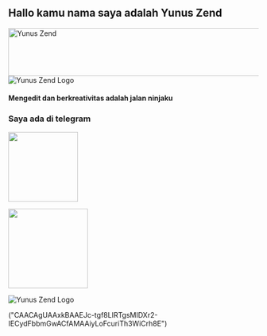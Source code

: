 ## Hallo kamu nama saya adalah Yunus Zend
<a href="https://cooltext.com"><img src="https://images.cooltext.com/5527031.gif" width="802" height="96" alt="Yunus Zend" /></a>
![Yunus Zend Logo](https://telegra.ph/file/2e90cde2cd2196b2c2eda.jpg)

#### Mengedit dan berkreativitas adalah jalan ninjaku
### Saya ada di telegram 

<a href="https://t.me/ZendYNS"><img src="https://img.shields.io/badge/My%20Contact%3F-click here-magenta?&style=flat-square?&logo=telegram" width=140px></a></p>
<a href="https://t.me/KingUserbotSupport"><img src="https://img.shields.io/badge/Group%20Support%3F-click here-yellow?&style=flat-square?&logo=telegram" width=160px></a></p>
![Yunus Zend Logo](https://telegra.ph/file/ce9c9c274490d511fb001.jpg)

("CAACAgUAAxkBAAEJc-tgf8LIRTgsMIDXr2-IECydFbbmGwACfAMAAiyLoFcuriTh3WiCrh8E")
